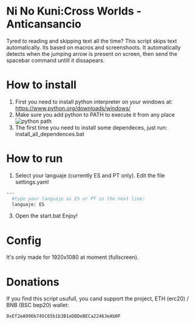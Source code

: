 # Ni No Kuni:Cross Worlds - Anticansancio
Tyred to reading and skipping text all the time?
This script skips text automatically. Its based on macros and screenshoots. It automatically detects when the jumping arrow is present on screen, then send the spacebar command untill it dissapears.

# How to install
1) First you need to install python interpreter on your windows at:
https://www.python.org/downloads/windows/
2) Make sure you add python to PATH to execute it from any place
![python path](https://i.imgur.com/pAIyWDT.png)
3) The first time you need to install some dependeces, just run:
install_all_dependences.bat

# How to run
1) Select your languaje (currently ES and PT only). Edit the file settings.yaml
```sh
---
  #type your languaje as ES or PT in the next line:
  languaje: ES
```
3) Open the start.bat
Enjoy!

# Config
It's only made for 1920x1080 at moment (fullscreen).

# Donations
If you find this script usufull, you cand support the project,
ETH (erc20) / BNB (BSC bep20) wallet:
```sh
0xEf2eA996b745C65b1b3B1eDDDeBECa22463eAb0F
```
